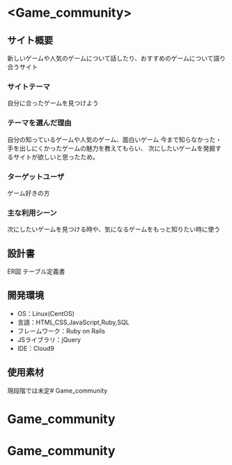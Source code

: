 # <Game_community>

## サイト概要
新しいゲームや人気のゲームについて話したり、おすすめのゲームについて語り合うサイト

### サイトテーマ
自分に合ったゲームを見つけよう

### テーマを選んだ理由
自分の知っているゲームや人気のゲーム、面白いゲーム
今まで知らなかった・手を出しにくかったゲームの魅力を教えてもらい、
次にしたいゲームを発掘するサイトが欲しいと思ったため。

### ターゲットユーザ
ゲーム好きの方

### 主な利用シーン
次にしたいゲームを見つける時や、気になるゲームをもっと知りたい時に使う

## 設計書
ER図
テーブル定義書

## 開発環境
- OS：Linux(CentOS)
- 言語：HTML,CSS,JavaScript,Ruby,SQL
- フレームワーク：Ruby on Rails
- JSライブラリ：jQuery
- IDE：Cloud9

## 使用素材
現段階では未定# Game_community
# Game_community
# Game_community

